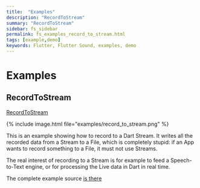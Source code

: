 ```yaml
---
title:  "Examples"
description: "RecordToStream"
summary: "RecordToStream"
sidebar: fs_sidebar
permalink: fs_examples_record_to_stream.html
tags: [example,demo]
keywords: Flutter, Flutter Sound, examples, demo
---
```

# Examples


## RecordToStream

[RecordToStream](https://github.com/dooboolab/flutter_sound/blob/master/flutter_sound/example/lib/recordToStream/record_to_stream_example.dart)

{% include image.html file="examples/record_to_stream.png" %}

This is an example showing how to record to a Dart Stream. It writes all the recorded data from a Stream to a File, which is completely stupid: if an App wants to record something to a File, it must not use Streams.

The real interest of recording to a Stream is for example to feed a Speech-to-Text engine, or for processing the Live data in Dart in real time.

The complete example source [is there](https://github.com/dooboolab/flutter_sound/blob/master/flutter_sound/example/lib/recordToStream/record_to_stream_example.dart)

